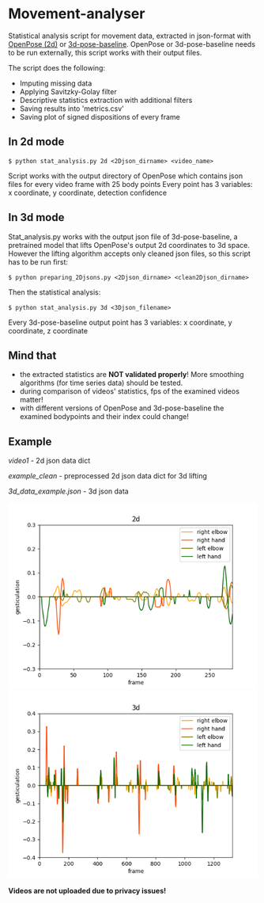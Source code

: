 # Movement-analyser

Statistical analysis script for movement data, extracted in json-format with [OpenPose (2d)](https://github.com/CMU-Perceptual-Computing-Lab/openpose) or [3d-pose-baseline](https://github.com/una-dinosauria/3d-pose-baseline). OpenPose or 3d-pose-baseline needs to be run externally, this script works with their output files.

The script does the following:
- Imputing missing data
- Applying Savitzky-Golay filter
- Descriptive statistics extraction with additional filters
- Saving results into 'metrics.csv'
- Saving plot of signed dispositions of every frame

## In 2d mode
    $ python stat_analysis.py 2d <2Djson_dirname> <video_name>
Script works with the output directory of OpenPose which contains json files for every video frame with 25 body points
Every point has 3 variables: x coordinate, y coordinate, detection confidence
    
## In 3d mode
Stat_analysis.py works with the output json file of 3d-pose-baseline, a pretrained model that lifts OpenPose's output 2d coordinates to 3d space.
However the lifting algorithm accepts only cleaned json files, so this script has to be run first:

    $ python preparing_2Djsons.py <2Djson_dirname> <clean2Djson_dirname>

Then the statistical analysis:

    $ python stat_analysis.py 3d <3Djson_filename>

Every 3d-pose-baseline output point has 3 variables: x coordinate, y coordinate, z coordinate

## Mind that
- the extracted statistics are **NOT validated properly**! More smoothing algorithms (for time series data) should be tested.
- during comparison of videos' statistics, fps of the examined videos matter! 
- with different versions of OpenPose and 3d-pose-baseline the examined bodypoints and their index could change! 

## Example
*video1* - 2d json data dict

*example_clean* - preprocessed 2d json data dict for 3d lifting 

*3d_data_example.json* - 3d json data

![Image2d](/Signed_avg_disp_2d_lany_exp03.png)
![Image3d](/Signed_avg_disp_3d.png)

**Videos are not uploaded due to privacy issues!**
